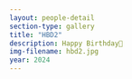 ```yaml
---
layout: people-detail
section-type: gallery
title: "HBD2"
description: Happy Birthday🥳
img-filename: hbd2.jpg
year: 2024
---
```

